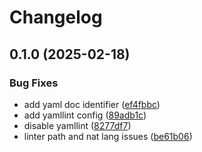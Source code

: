 # Changelog

## 0.1.0 (2025-02-18)


### Bug Fixes

* add yaml doc identifier ([ef4fbbc](https://github.com/nwmcsween/terraform-module-rackspace-spot/commit/ef4fbbc4dddd9bf4fb16fe3d343badb92800920e))
* add yamllint config ([89adb1c](https://github.com/nwmcsween/terraform-module-rackspace-spot/commit/89adb1c6e4887ab803feece2f8049b5ca56449b8))
* disable yamllint ([8277df7](https://github.com/nwmcsween/terraform-module-rackspace-spot/commit/8277df7dfb6871fca3dc79d6c34f9ff60724c3f7))
* linter path and nat lang issues ([be61b06](https://github.com/nwmcsween/terraform-module-rackspace-spot/commit/be61b06d99d567fb8d021e5a4f22b5071894860d))
